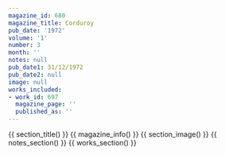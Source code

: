 ```yaml
---
magazine_id: 680
magazine_title: Corduroy
pub_date: '1972'
volume: '1'
number: 3
month: ''
notes: null
pub_date1: 31/12/1972
pub_date2: null
image: null
works_included:
- work_id: 697
  magazine_page: ''
  published_as: ''
---
```


{{ section_title() }}
{{ magazine_info() }}
{{ section_image() }}
{{ notes_section() }}
{{ works_section() }}
